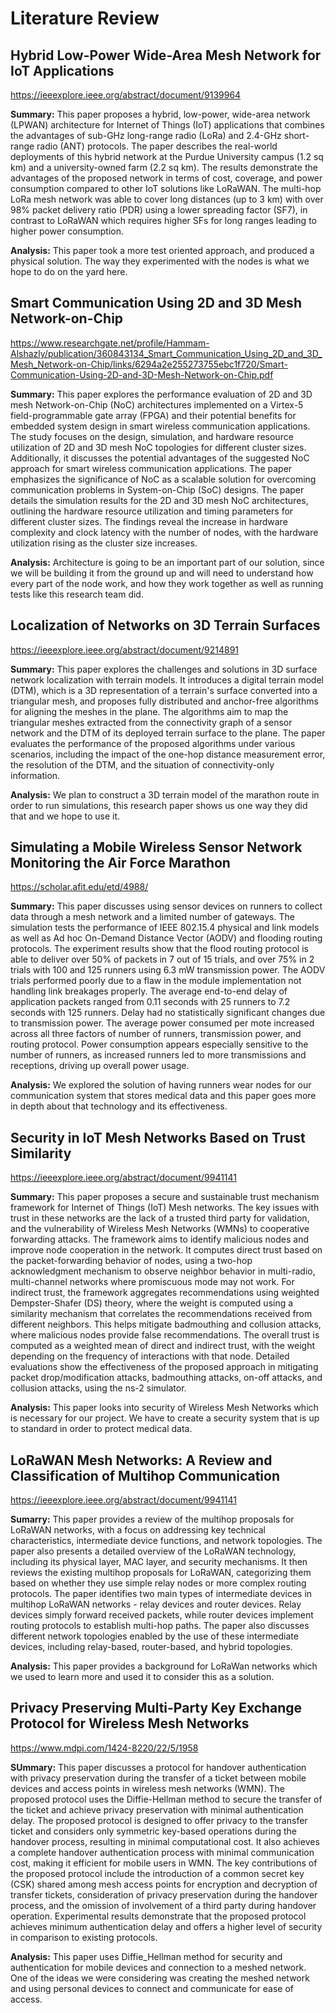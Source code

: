 # Literature Review

## Hybrid Low-Power Wide-Area Mesh Network for IoT Applications
https://ieeexplore.ieee.org/abstract/document/9139964

**Summary:** This paper proposes a hybrid, low-power, wide-area network (LPWAN) architecture for Internet of Things (IoT) applications that combines the advantages of sub-GHz long-range radio (LoRa) and 2.4-GHz short-range radio (ANT) protocols. The paper describes the real-world deployments of this hybrid network at the Purdue University campus (1.2 sq km) and a university-owned farm (2.2 sq km). The results demonstrate the advantages of the proposed network in terms of cost, coverage, and power consumption compared to other IoT solutions like LoRaWAN. The multi-hop LoRa mesh network was able to cover long distances (up to 3 km) with over 98% packet delivery ratio (PDR) using a lower spreading factor (SF7), in contrast to LoRaWAN which requires higher SFs for long ranges leading to higher power consumption. 

**Analysis:** This paper took a more test oriented approach, and produced a physical solution. The way they experimented with the nodes is what we hope to do on the yard here.

## Smart Communication Using 2D and 3D Mesh Network-on-Chip

https://www.researchgate.net/profile/Hammam-Alshazly/publication/360843134_Smart_Communication_Using_2D_and_3D_Mesh_Network-on-Chip/links/6294a2e255273755ebc1f720/Smart-Communication-Using-2D-and-3D-Mesh-Network-on-Chip.pdf

**Summary:** This paper explores the performance evaluation of 2D and 3D mesh Network-on-Chip (NoC) architectures implemented on a Virtex-5 field-programmable gate array (FPGA) and their potential benefits for embedded system design in smart wireless communication applications. The study focuses on the design, simulation, and hardware resource utilization of 2D and 3D mesh NoC topologies for different cluster sizes. Additionally, it discusses the potential advantages of the suggested NoC approach for smart wireless communication applications. The paper emphasizes the significance of NoC as a scalable solution for overcoming communication problems in System-on-Chip (SoC) designs. The paper details the simulation results for the 2D and 3D mesh NoC architectures, outlining the hardware resource utilization and timing parameters for different cluster sizes. The findings reveal the increase in hardware complexity and clock latency with the number of nodes, with the hardware utilization rising as the cluster size increases.

**Analysis:** Architecture is going to be an important part of  our solution, since we will be building it from the ground up and will need to understand how every part of the node work, and how they work together as well as running tests like this research team did.

## Localization of Networks on 3D Terrain Surfaces

https://ieeexplore.ieee.org/abstract/document/9214891

**Summary:** This paper explores the challenges and solutions in 3D surface network localization with terrain models. It introduces a digital terrain model (DTM), which is a 3D representation of a terrain's surface converted into a triangular mesh, and proposes fully distributed and anchor-free algorithms for aligning the meshes in the plane. The algorithms aim to map the triangular meshes extracted from the connectivity graph of a sensor network and the DTM of its deployed terrain surface to the plane. The paper evaluates the performance of the proposed algorithms under various scenarios, including the impact of the one-hop distance measurement error, the resolution of the DTM, and the situation of connectivity-only information. 

**Analysis:** We plan to construct a 3D terrain model of the marathon route in order to run simulations, this research paper shows us one way they did that and we hope to use it.

## Simulating a Mobile Wireless Sensor Network Monitoring the Air Force Marathon

https://scholar.afit.edu/etd/4988/

**Summary:** This paper discusses using sensor devices on runners to collect data through a mesh network and a limited number of gateways. The simulation tests the performance of IEEE 802.15.4 physical and link models as well as Ad hoc On-Demand Distance Vector (AODV) and flooding routing protocols. The experiment results show that the flood routing protocol is able to deliver over 50% of packets in 7 out of 15 trials, and over 75% in 2 trials with 100 and 125 runners using 6.3 mW transmission power. The AODV trials performed poorly due to a flaw in the module implementation not handling link breakages properly. The average end-to-end delay of application packets ranged from 0.11 seconds with 25 runners to 7.2 seconds with 125 runners. Delay had no statistically significant changes due to transmission power. The average power consumed per mote increased across all three factors of number of runners, transmission power, and routing protocol. Power consumption appears especially sensitive to the number of runners, as increased runners led to more transmissions and receptions, driving up overall power usage.

**Analysis:** We explored the solution of having runners wear nodes for our communication system that stores medical data and this paper goes more in depth about that technology and its effectiveness.

## Security in IoT Mesh Networks Based on Trust Similarity

https://ieeexplore.ieee.org/abstract/document/9941141

**Summary:** This paper proposes a secure and sustainable trust mechanism framework for Internet of Things (IoT) Mesh networks. The key issues with trust in these networks are the lack of a trusted third party for validation, and the vulnerability of Wireless Mesh Networks (WMNs) to cooperative forwarding attacks. The framework aims to identify malicious nodes and improve node cooperation in the network. It computes direct trust based on the packet-forwarding behavior of nodes, using a two-hop acknowledgment mechanism to observe neighbor behavior in multi-radio, multi-channel networks where promiscuous mode may not work. For indirect trust, the framework aggregates recommendations using weighted Dempster-Shafer (DS) theory, where the weight is computed using a similarity mechanism that correlates the recommendations received from different neighbors. This helps mitigate badmouthing and collusion attacks, where malicious nodes provide false recommendations. The overall trust is computed as a weighted mean of direct and indirect trust, with the weight depending on the frequency of interactions with that node. Detailed evaluations show the effectiveness of the proposed approach in mitigating packet drop/modification attacks, badmouthing attacks, on-off attacks, and collusion attacks, using the ns-2 simulator. 

**Analysis:** This paper looks into security of Wireless Mesh Networks which is necessary for our project. We have to create a security system that is up to standard in order to protect medical data.

## LoRaWAN Mesh Networks: A Review and Classification of Multihop Communication

https://ieeexplore.ieee.org/abstract/document/9941141

**Sumarry:** This paper provides a review of the multihop proposals for LoRaWAN networks, with a focus on addressing key technical characteristics, intermediate device functions, and network topologies. The paper also presents a detailed overview of the LoRaWAN technology, including its physical layer, MAC layer, and security mechanisms. It then reviews the existing multihop proposals for LoRaWAN, categorizing them based on whether they use simple relay nodes or more complex routing protocols. The paper identifies two main types of intermediate devices in multihop LoRaWAN networks - relay devices and router devices. Relay devices simply forward received packets, while router devices implement routing protocols to establish multi-hop paths. The paper also discusses different network topologies enabled by the use of these intermediate devices, including relay-based, router-based, and hybrid topologies.

**Analysis:** This paper provides a background for LoRaWan networks which we used to learn more and used it to consider this as a solution.

## Privacy Preserving Multi-Party Key Exchange Protocol for Wireless Mesh Networks

https://www.mdpi.com/1424-8220/22/5/1958

**SUmmary:** This paper discusses a protocol for handover authentication with privacy preservation during the transfer of a ticket between mobile devices and access points in wireless mesh networks (WMN).  The proposed protocol uses the Diffie-Hellman method to secure the transfer of the ticket and achieve privacy preservation with minimal authentication delay. The proposed protocol is designed to offer privacy to the transfer ticket and considers only symmetric key-based operations during the handover process, resulting in minimal computational cost. It also achieves a complete handover authentication process with minimal communication cost, making it efficient for mobile users in WMN. The key contributions of the proposed protocol include the introduction of a common secret key (CSK) shared among mesh access points for encryption and decryption of transfer tickets, consideration of privacy preservation during the handover process, and the omission of involvement of a third party during handover operation. Experimental results demonstrate that the proposed protocol achieves minimum authentication delay and offers a higher level of security in comparison to existing protocols.

**Analysis:** This paper uses Diffie_Hellman method for security and authentication for mobile devices and connection to a meshed network. One of the ideas we were considering was creating the meshed network and using personal devices to connect and communicate for ease of access.